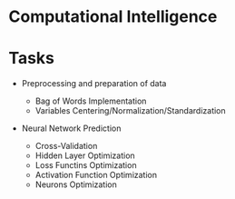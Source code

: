 # Computational Intelligence

# Tasks

+ Preprocessing and preparation of data
  + Bag of Words Implementation 
  + Variables Centering/Normalization/Standardization

+ Neural Network Prediction
  + Cross-Validation 
  + Hidden Layer Optimization
  + Loss Functins Optimization
  + Activation Function Optimization
  + Neurons Optimization
  
